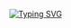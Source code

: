 <a href="https://git.io/typing-svg"><img src="https://readme-typing-svg.herokuapp.com?font=Fira+Code&pause=1000&color=8DEBE8&background=FFEAFC08&center=falso&vCenter=falso&repeat=verdadeiro&random=falso&width=435&separator=%3C&lines=Ol%C3%A1%2C%2Bseja%2Bbem%2Bvindos%2B+me%2Bchamo%2BEdna!!!%2B;sou%2Baluna%2Bdo%2Baluna%2Bdo%2Bcurso%2Bcientista%2Bde%2Bdados%2Bpela%2BEbac." alt="Typing SVG" /></a>


            
          
